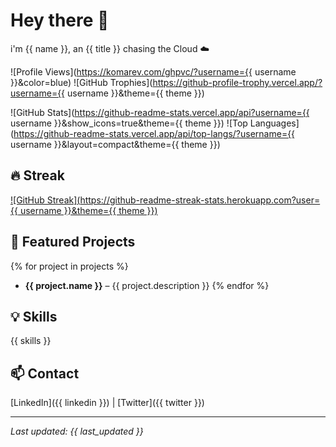 # Hey there 👋  
i'm {{ name }}, an {{ title }} chasing the Cloud ☁️  

![Profile Views](https://komarev.com/ghpvc/?username={{ username }}&color=blue)
![GitHub Trophies](https://github-profile-trophy.vercel.app/?username={{ username }}&theme={{ theme }})

![GitHub Stats](https://github-readme-stats.vercel.app/api?username={{ username }}&show_icons=true&theme={{ theme }})
![Top Languages](https://github-readme-stats.vercel.app/api/top-langs/?username={{ username }}&layout=compact&theme={{ theme }})

## 🔥 Streak
[![GitHub Streak](https://github-readme-streak-stats.herokuapp.com?user={{ username }}&theme={{ theme }})](https://git.io/streak-stats)

## 📌 Featured Projects
{% for project in projects %}
- **{{ project.name }}** – {{ project.description }}
{% endfor %}

## 💡 Skills
{{ skills }}

## 📫 Contact
[LinkedIn]({{ linkedin }}) | [Twitter]({{ twitter }})

---

_Last updated: {{ last_updated }}_